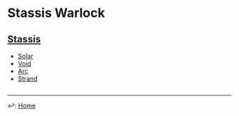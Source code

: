 # Stassis Warlock

## [Stassis](./stassis-lock.md)

* [Solar](./#)
* [Void](./void-lock.md)
* [Arc](./arc-lock.md)
* [Strand](./strand-lock.md)

##

---

↩️: [Home](../../index.md)
